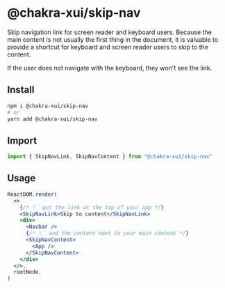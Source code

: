 # @chakra-xui/skip-nav

Skip navigation link for screen reader and keyboard users. Because the main
content is not usually the first thing in the document, it is valuable to
provide a shortcut for keyboard and screen reader users to skip to the content.

If the user does not navigate with the keyboard, they won't see the link.

## Install

```sh
npm i @chakra-xui/skip-nav
# or
yarn add @chakra-xui/skip-nav
```

## Import

```jsx
import { SkipNavLink, SkipNavContent } from "@chakra-xui/skip-nav"
```

## Usage

```jsx
ReactDOM.render(
  <>
    {/* 👇🏻 put the link at the top of your app */}
    <SkipNavLink>Skip to content</SkipNavLink>
    <div>
      <Navbar />
      {/* 👇🏻 and the content next to your main content */}
      <SkipNavContent>
        <App />
      </SkipNavContent>
    </div>
  </>,
  rootNode,
)
```
